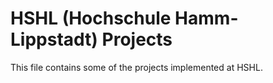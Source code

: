 # HSHL (Hochschule Hamm-Lippstadt) Projects
This file contains some of the projects implemented at HSHL.

